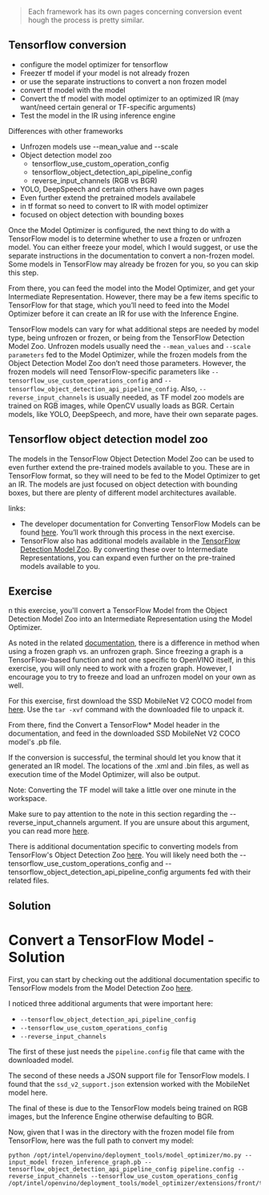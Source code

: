 > Each framework has its own pages concerning conversion event hough the process is pretty similar.

## Tensorflow conversion
- configure the model optimizer for tensorflow
- Freezer tf model if your model is not already frozen
- or use the separate instructions to convert a non frozen model
- convert tf model with the model
- Convert the tf model with model optimizer to an optimized IR (may want/need certain general or TF-specific arguments)
- Test the model in the IR using inference engine

Differences with other frameworks

- Unfrozen models use --mean_value and --scale
- Object detection model zoo
  - tensorflow_use_custom_operation_config
  - tensorflow_object_detection_api_pipeline_config
  - reverse_input_channels (RGB vs BGR)
- YOLO, DeepSpeech and certain others have own pages
- Even further extend the pretrained models availabele
- in tf format so need to convert to IR with model optimizer
- focused on object detection with bounding boxes

Once the Model Optimizer is configured, the next thing to do with a TensorFlow model is to determine whether to use a frozen or unfrozen model. You can either freeze your model, which I would suggest, or use the separate instructions in the documentation to convert a non-frozen model. Some models in TensorFlow may already be frozen for you, so you can skip this step.

From there, you can feed the model into the Model Optimizer, and get your Intermediate Representation. However, there may be a few items specific to TensorFlow for that stage, which you’ll need to feed into the Model Optimizer before it can create an IR for use with the Inference Engine.

TensorFlow models can vary for what additional steps are needed by model type, being unfrozen or frozen, or being from the TensorFlow Detection Model Zoo. Unfrozen models usually need the `--mean_values` and `--scale parameters` fed to the Model Optimizer, while the frozen models from the Object Detection Model Zoo don’t need those parameters. However, the frozen models will need TensorFlow-specific parameters like `--tensorflow_use_custom_operations_config` and `--tensorflow_object_detection_api_pipeline_config`. Also, `--reverse_input_channels` is usually needed, as TF model zoo models are trained on RGB images, while OpenCV usually loads as BGR. Certain models, like YOLO, DeepSpeech, and more, have their own separate pages.

## Tensorflow object detection model zoo
The models in the TensorFlow Object Detection Model Zoo can be used to even further extend the pre-trained models available to you. These are in TensorFlow format, so they will need to be fed to the Model Optimizer to get an IR. The models are just focused on object detection with bounding boxes, but there are plenty of different model architectures available.

links:
- The developer documentation for Converting TensorFlow Models can be found [here](https://docs.openvinotoolkit.org/2019_R3/_docs_MO_DG_prepare_model_convert_model_Convert_Model_From_TensorFlow.html). You’ll work through this process in the next exercise.
- TensorFlow also has additional models available in the [TensorFlow Detection Model Zoo](https://github.com/tensorflow/models/blob/master/research/object_detection/g3doc/detection_model_zoo.md). By converting these over to Intermediate Representations, you can expand even further on the pre-trained models available to you.

## Exercise

n this exercise, you'll convert a TensorFlow Model from the Object Detection Model Zoo into an Intermediate Representation using the Model Optimizer.

As noted in the related [documentation](https://docs.openvinotoolkit.org/latest/_docs_MO_DG_prepare_model_convert_model_Convert_Model_From_TensorFlow.html), there is a difference in method when using a frozen graph vs. an unfrozen graph. Since freezing a graph is a TensorFlow-based function and not one specific to OpenVINO itself, in this exercise, you will only need to work with a frozen graph. However, I encourage you to try to freeze and load an unfrozen model on your own as well.

For this exercise, first download the SSD MobileNet V2 COCO model from [here](http://download.tensorflow.org/models/object_detection/ssd_mobilenet_v2_coco_2018_03_29.tar.gz). Use the `tar -xvf` command with the downloaded file to unpack it.

From there, find the Convert a TensorFlow* Model header in the documentation, and feed in the downloaded SSD MobileNet V2 COCO model's .pb file.

If the conversion is successful, the terminal should let you know that it generated an IR model. The locations of the .xml and .bin files, as well as execution time of the Model Optimizer, will also be output.

Note: Converting the TF model will take a little over one minute in the workspace.

Make sure to pay attention to the note in this section regarding the --reverse_input_channels argument. If you are unsure about this argument, you can read more [here](https://docs.openvinotoolkit.org/latest/_docs_MO_DG_prepare_model_convert_model_Converting_Model_General.html#when_to_reverse_input_channels).

There is additional documentation specific to converting models from TensorFlow's Object Detection Zoo [here](https://docs.openvinotoolkit.org/latest/_docs_MO_DG_prepare_model_convert_model_tf_specific_Convert_Object_Detection_API_Models.html). You will likely need both the --tensorflow_use_custom_operations_config and --tensorflow_object_detection_api_pipeline_config arguments fed with their related files.


## Solution

# Convert a TensorFlow Model - Solution

First, you can start by checking out the additional documentation specific to TensorFlow
models from the Model Detection Zoo [here](https://docs.openvinotoolkit.org/latest/_docs_MO_DG_prepare_model_convert_model_tf_specific_Convert_Object_Detection_API_Models.html).

I noticed three additional arguments that were important here:

- `--tensorflow_object_detection_api_pipeline_config`
- `--tensorflow_use_custom_operations_config`
- `--reverse_input_channels`

The first of these just needs the `pipeline.config` file that came with the downloaded model.

The second of these needs a JSON support file for TensorFlow models. I found that the
`ssd_v2_support.json` extension worked with the MobileNet model here.

The final of these is due to the TensorFlow models being trained on RGB images, but the
Inference Engine otherwise defaulting to BGR.

Now, given that I was in the directory with the frozen model file from TensorFlow, here was the 
full path to convert my model:

```
python /opt/intel/openvino/deployment_tools/model_optimizer/mo.py --input_model frozen_inference_graph.pb --tensorflow_object_detection_api_pipeline_config pipeline.config --reverse_input_channels --tensorflow_use_custom_operations_config /opt/intel/openvino/deployment_tools/model_optimizer/extensions/front/tf/ssd_v2_support.json
```
